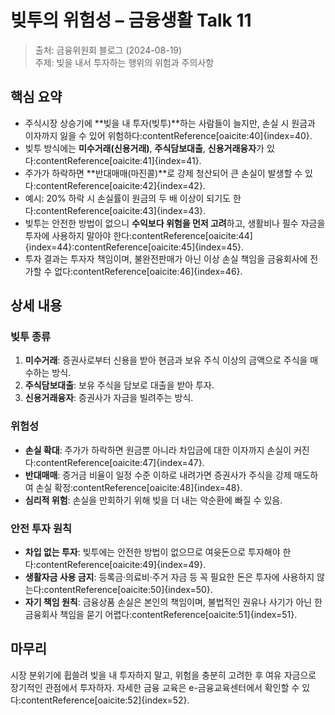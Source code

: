 # 빚투의 위험성 – 금융생활 Talk 11

> 출처: 금융위원회 블로그 (2024-08-19)<br>
> 주제: 빚을 내서 투자하는 행위의 위험과 주의사항

## 핵심 요약
- 주식시장 상승기에 **빚을 내 투자(빚투)**하는 사람들이 늘지만, 손실 시 원금과 이자까지 잃을 수 있어 위험하다:contentReference[oaicite:40]{index=40}.
- 빚투 방식에는 **미수거래(신용거래)**, **주식담보대출**, **신용거래융자**가 있다:contentReference[oaicite:41]{index=41}.
- 주가가 하락하면 **반대매매(마진콜)**로 강제 청산되어 큰 손실이 발생할 수 있다:contentReference[oaicite:42]{index=42}.
- 예시: 20% 하락 시 손실률이 원금의 두 배 이상이 되기도 한다:contentReference[oaicite:43]{index=43}.
- 빚투는 안전한 방법이 없으니 **수익보다 위험을 먼저 고려**하고, 생활비나 필수 자금을 투자에 사용하지 말아야 한다:contentReference[oaicite:44]{index=44}:contentReference[oaicite:45]{index=45}.
- 투자 결과는 투자자 책임이며, 불완전판매가 아닌 이상 손실 책임을 금융회사에 전가할 수 없다:contentReference[oaicite:46]{index=46}.

## 상세 내용

### 빚투 종류
1. **미수거래**: 증권사로부터 신용을 받아 현금과 보유 주식 이상의 금액으로 주식을 매수하는 방식.  
2. **주식담보대출**: 보유 주식을 담보로 대출을 받아 투자.  
3. **신용거래융자**: 증권사가 자금을 빌려주는 방식.  

### 위험성
- **손실 확대**: 주가가 하락하면 원금뿐 아니라 차입금에 대한 이자까지 손실이 커진다:contentReference[oaicite:47]{index=47}.
- **반대매매**: 증거금 비율이 일정 수준 이하로 내려가면 증권사가 주식을 강제 매도하여 손실 확정:contentReference[oaicite:48]{index=48}.
- **심리적 위험**: 손실을 만회하기 위해 빚을 더 내는 악순환에 빠질 수 있음.

### 안전 투자 원칙
- **차입 없는 투자**: 빚투에는 안전한 방법이 없으므로 여윳돈으로 투자해야 한다:contentReference[oaicite:49]{index=49}.
- **생활자금 사용 금지**: 등록금·의료비·주거 자금 등 꼭 필요한 돈은 투자에 사용하지 않는다:contentReference[oaicite:50]{index=50}.
- **자기 책임 원칙**: 금융상품 손실은 본인의 책임이며, 불법적인 권유나 사기가 아닌 한 금융회사 책임을 묻기 어렵다:contentReference[oaicite:51]{index=51}.

## 마무리
시장 분위기에 휩쓸려 빚을 내 투자하지 말고, 위험을 충분히 고려한 후 여유 자금으로 장기적인 관점에서 투자하자. 자세한 금융 교육은 e-금융교육센터에서 확인할 수 있다:contentReference[oaicite:52]{index=52}.
